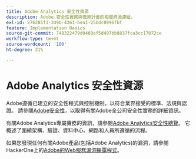 ```yaml
---
title: Adobe Analytics 安全性資源
description: Adobe 安全性實務與復原計畫的相關資源連結。
exl-id: 276285f3-349b-4261-bea1-25bdc0996fbf
feature: Implementation Basics
source-git-commit: 748322479d0460ef5d497bb8837fca3cc17072ce
workflow-type: tm+mt
source-wordcount: '100'
ht-degree: 21%

---
```


# Adobe Analytics 安全性資源

Adobe遵循已建立的安全性程式與控制機制，以符合業界接受的標準、法規與認證。 請參閱[Adobe安全性](https://www.adobe.com/trust/security.html)，以取得有關Adobe全公司安全性實務的詳細資訊。

有關Adobe Analytics專屬實務的資訊，請參閱[Adobe Analytics安全性總覽](https://www.adobe.com/tw/content/dam/cc/en/trust-center/ungated/whitepapers/experience-cloud/adb-analytics-security-wp.pdf)。 它概述了圍繞架構、驗證、資料中心、網路和人員所遵循的流程。

如果您發現任何有關Adobe產品(包括Adobe Analytics)的漏洞，請參閱HackerOne上的[Adobe的Web服務漏洞揭露程式](https://hackerone.com/adobe)。

